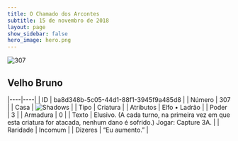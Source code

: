 ```yaml
---
title: O Chamado dos Arcontes
subtitle: 15 de novembro de 2018
layout: page
show_sidebar: false
hero_image: hero.png
---
```


![307](https://cdn.keyforgegame.com/media/card_front/pt/341_307_7M48G5WCGGX9_pt.png)

## Velho Bruno

|----|----|
| ID | ba8d348b-5c05-44d1-88f1-3945f9a485d8 |
| Número | 307 |
| Casa | ![Shadows](https://archonarcana.com/images/thumb/e/ee/Shadows.png/22px-Shadows.png "Sombras") |
| Tipo | Criatura |
| Atributos | Elfo • Ladrão |
| Poder | 3 |
| Armadura | 0 |
| Texto | Elusivo. (A cada turno, na primeira vez em que esta criatura for atacada, nenhum dano é sofrido.) Jogar: Capture 3A. |
| Raridade | Incomum |
| Dizeres | “Eu aumento.” |
